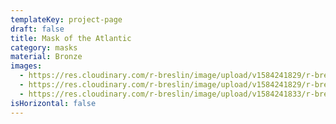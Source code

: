 ```yaml
---
templateKey: project-page
draft: false
title: Mask of the Atlantic
category: masks
material: Bronze
images:
  - https://res.cloudinary.com/r-breslin/image/upload/v1584241829/r-breslin-cloudinary/WORK/MASKS/the-atlantic/the-atlantic_the-atlantic-01_appevp.jpg
  - https://res.cloudinary.com/r-breslin/image/upload/v1584241829/r-breslin-cloudinary/WORK/MASKS/the-atlantic/the-atlantic_the-atlantic-02_kmha5o.jpg
  - https://res.cloudinary.com/r-breslin/image/upload/v1584241833/r-breslin-cloudinary/WORK/MASKS/the-atlantic/the-atlantic_the-atlantic-03_yi9tla.jpg
isHorizontal: false
---
```


